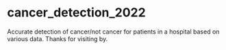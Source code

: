 # cancer_detection_2022
Accurate detection of cancer/not cancer for patients in a hospital based on various data.
Thanks for visiting by.

